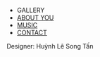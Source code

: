 
<html lang="en">
<head>
    <meta charset="UTF-8">
    <title>Le Nguyen Thuy Truc</title>
    <link rel="stylesheet" href="style.css">
</head>
<body>
    <section class="menubar">
        <ul>
            <div>
                <li><a id="gallery" >GALLERY</a></li>
            </div>
            <div>
                <li><a href="abc/About you/index.html">ABOUT YOU</a></li>
            </div>
            <div>
                <li><a href="abc/Music/index.html">MUSIC</a></li>    
            </div>
            <div>
                <li><a href="https://www.facebook.com/huynhlesongtan2707">CONTACT</a></li>
            </div>
        </ul>
    </section>
    <span id="picture" class="hexagon">
        <div><img src="images/123.jpg" alt=""></div>
        <div><img src="images/234.jpg" alt=""></div>  
        <div><img src="images/345.jpg" alt=""></div>
        <div><img src="images/456.jpg" alt=""></div>
        <div><img src="images/567.jpg" alt=""></div>
        <div><img src="images/678.jpg" alt=""></div>
        <div><img src="images/789.jpg" alt=""></div>
        <div><img src="images/890.jpg" alt=""></div>
        <div><img src="images/910.jpg" alt=""></div>
    </span>
    <footer>Designer: Huỳnh Lê Song Tấn</footer>
</body>
</html>
